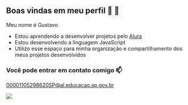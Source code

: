 ## Boas vindas em meu perfil 🦂 👋

Meu nome é Gustavo
- Estou aprendendo a desenvolver projetos pelo [Alura](https://www.alura.com.br)
- Estou desenvolvendo a linguagem JavaScript
- Utilizo esse espaço para minha organização e compartilhamento dos meus projetos desenvolvidos

### Você pode entrar em contato comigo 📫

00001105298620SP@al.educacao.sp.gov.br

![](https://media1.tenor.com/m/qF2newraXz0AAAAC/bart-simpson.gif)
